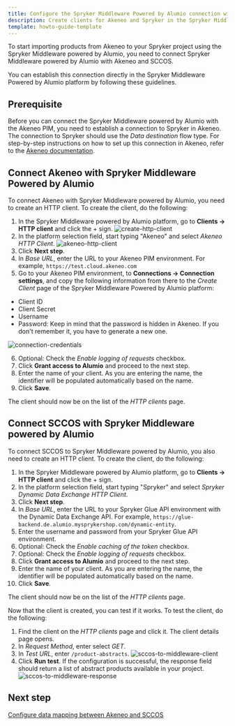 ```yaml
---
title: Configure the Spryker Middleware Powered by Alumio connection with Akeneo PIM and SCCOS
description: Create clients for Akeneo and Spryker in the Spryker Middleware Powered by Alumio
template: howto-guide-template
---
```

To start importing products from Akeneo to your Spryker project using the Spryker Middleware powered by Alumio, you need to connect Spryker Middleware powered by Alumio with Akeneo and SCCOS. 

You can establish this connection directly in the Spryker Middleware Powered by Alumio platform by following these guidelines.

## Prerequisite

Before you can connect the Spryker Middleware powered by Alumio with the Akeneo PIM, you need to establish a connection to Spryker in Akeneo. The connection to Spryker should use the *Data destination* flow type. For step-by-step instructions on how to set up this connection in Akeneo, refer to the [Akeneo documentation](https://help.akeneo.com/serenity-connect-your-pim/serenity-manage-your-connections).

## Connect Akeneo with Spryker Middleware Powered by Alumio

To connect Akeneo with Spryker Middleware powered by Alumio, you need to create an HTTP client. To create the client, do the following:

1. In the Spryker Middleware powered by Alumio platform, go to **Clients -> HTTP client** and click the + sign.
![create-http-client](https://spryker.s3.eu-central-1.amazonaws.com/docs/pbc/all/data-exchange/spryker-middleware-powered-by-alumio/integration-apps/akeneo-pim-integration-app/configure-the-akeneo-pim-integration-app/2-connect-the-spryker-middleware-powered-by-alumio-with-akeneo-pim-and-spryker/create-http-client.png)
2. In the platform selection field, start typing "Akeneo" and select *Akeneo HTTP Client*.
![akeneo-http-client](https://spryker.s3.eu-central-1.amazonaws.com/docs/pbc/all/data-exchange/spryker-middleware-powered-by-alumio/integration-apps/akeneo-pim-integration-app/configure-the-akeneo-pim-integration-app/2-connect-the-spryker-middleware-powered-by-alumio-with-akeneo-pim-and-spryker/akeneo-http-client.png)
3. Click **Next step**.
4. In *Base URL*, enter the URL to your Akeneo PIM environment. For example, `https://test.cloud.akeneo.com`
5. Go to your Akeneo PIM environment, to **Connections -> Connection settings**, and copy the following information from there to the *Create Client* page of the Spryker Middleware Powered by Alumio platform:  
 - Client ID
 - Client Secret
 - Username
 - Password: Keep in mind that the password is hidden in Akeneo. If you don't remember it, you have to generate a new one.

 ![connection-credentials](https://spryker.s3.eu-central-1.amazonaws.com/docs/pbc/all/data-exchange/spryker-middleware-powered-by-alumio/integration-apps/akeneo-pim-integration-app/configure-the-akeneo-pim-integration-app/2-connect-the-spryker-middleware-powered-by-alumio-with-akeneo-pim-and-spryker/connection-credentials.png)

6. Optional: Check the *Enable logging of requests* checkbox.
7. Click **Grant access to Alumio** and proceed to the next step.
8. Enter the name of your client. As you are entering the name, the identifier will be populated automatically based on the name.
9. Click **Save**. 

The client should now be on the list of the *HTTP clients* page.

## Connect SCCOS with Spryker Middleware powered by Alumio

To connect SCCOS to Spryker Middleware powered by Alumio, you also need to create an HTTP client. To create the client, do the following:

1. In the Spryker Middleware powered by Alumio platform, go to **Clients -> HTTP client** and click the + sign.
2. In the platform selection field, start typing "Spryker" and select *Spryker Dynamic Data Exchange HTTP Client*.
3. Click **Next step**.
4. In *Base URL*, enter the URL to your Spryker Glue API environment with the Dynamic Data Exchange API. For example, `https://glue-backend.de.alumio.mysprykershop.com/dynamic-entity`.
5. Enter the username and password from your Spryker Glue API environment.
6. Optional: Check the *Enable caching of the token* checkbox.
7. Optional: Check the *Enable logging of requests* checkbox.
8. Click **Grant access to Alumio** and proceed to the next step.
9. Enter the name of your client. As you are entering the name, the identifier will be populated automatically based on the name.
10. Click **Save**. 

The client should now be on the list of the *HTTP clients* page.

Now that the client is created, you can test if it works. To test the client, do the following:

1. Find the client on the *HTTP clients* page and click it. The client details page opens.
2. In *Request Method*, enter select *GET*.
3. In *Test URL*, enter `/product-abstracts`.
![sccos-to-middleware-client](https://spryker.s3.eu-central-1.amazonaws.com/docs/pbc/all/data-exchange/spryker-middleware-powered-by-alumio/integration-apps/akeneo-pim-integration-app/configure-the-akeneo-pim-integration-app/2-connect-the-spryker-middleware-powered-by-alumio-with-akeneo-pim-and-spryker/sccos-to-middleware-client.png)
4. Click **Run test**. If the configuration is successful, the response field should return a list of abstract products available in your project.
![sccos-to-middleware-response](https://spryker.s3.eu-central-1.amazonaws.com/docs/pbc/all/data-exchange/spryker-middleware-powered-by-alumio/integration-apps/akeneo-pim-integration-app/configure-the-akeneo-pim-integration-app/2-connect-the-spryker-middleware-powered-by-alumio-with-akeneo-pim-and-spryker/sccos-to-middleware-response.png)

## Next step
[Configure data mapping between Akeneo and SCCOS](/docs/pbc/all/data-exchange/{{page.version}}/spryker-middleware-powered-by-alumio/integration-apps/akeneo-pim-integration-app/configure-the-akeneo-pim-integration-app/configure-data-mapping-between-akeneo-and-sccos.html)
